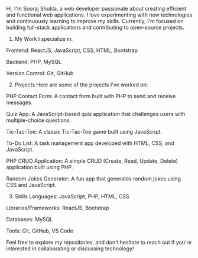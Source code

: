 Hi, I'm Sooraj Shukla, a web developer passionate about creating efficient and functional web applications. I love experimenting with new technologies and continuously learning to improve my skills. Currently, I'm focused on building full-stack applications and contributing to open-source projects.

1. My Work
I specialize in:

Frontend: ReactJS, JavaScript, CSS, HTML, Bootstrap

Backend: PHP, MySQL

Version Control: Git, GitHub

2. Projects
Here are some of the projects I've worked on:

PHP Contact Form: A contact form built with PHP to send and receive messages.

Quiz App: A JavaScript-based quiz application that challenges users with multiple-choice questions.

Tic-Tac-Toe: A classic Tic-Tac-Toe game built using JavaScript.

To-Do List: A task management app developed with HTML, CSS, and JavaScript.

PHP CRUD Application: A simple CRUD (Create, Read, Update, Delete) application built using PHP.

Random Jokes Generator: A fun app that generates random jokes using CSS and JavaScript.

3. Skills
Languages: JavaScript, PHP, HTML, CSS

Libraries/Frameworks: ReactJS, Bootstrap

Databases: MySQL

Tools: Git, GitHub, VS Code

Feel free to explore my repositories, and don’t hesitate to reach out if you're interested in collaborating or discussing technology!


<!--
**mewjiklive/mewjiklive** is a ✨ _special_ ✨ repository because its `README.md` (this file) appears on your GitHub profile.

Here are some ideas to get you started:

- 🔭 I’m currently working on ...
- 🌱 I’m currently learning ...
- 👯 I’m looking to collaborate on ...
- 🤔 I’m looking for help with ...
- 💬 Ask me about ...
- 📫 How to reach me: ...
- 😄 Pronouns: ...
- ⚡ Fun fact: ...
-->
